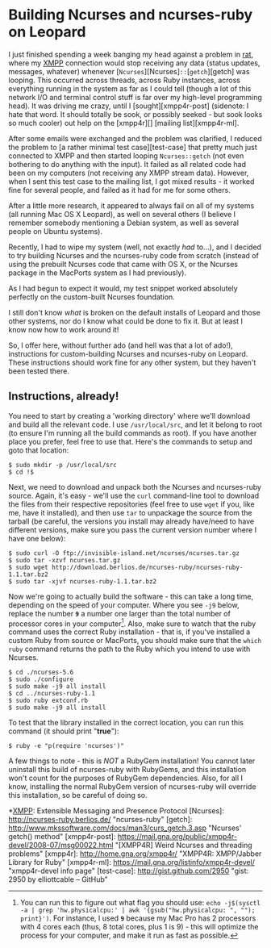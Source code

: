 Building Ncurses and ncurses-ruby on Leopard
============================================

I just finished spending a week banging my head against a problem in [rat][],
where my [XMPP][] connection would stop receiving any data (status updates,
messages, whatever) whenever [`Ncurses`][Ncurses]`::`[`getch`][getch] was
looping. This occurred across threads, across Ruby instances, across
everything running in the system as far as I could tell (though a lot of this
network I/O and terminal control stuff is far over my high-level programming
head). It was driving me crazy, until I [sought][xmpp4r-post] (sidenote: I
hate that word. It should totally be sook, or possibly seeked - but sook looks
so much cooler) out help on the [xmpp4r][] [mailing list][xmpp4r-ml].

After some emails were exchanged and the problem was clarified, I reduced the
problem to [a rather minimal test case][test-case] that pretty much just connected to XMPP
and then started looping `Ncurses::getch` (not even bothering to do anything
with the input). It failed as all related code had been on my computers (not
receiving any XMPP stream data). However, when I sent this test case to the
mailing list, I got mixed results - it worked fine for several people, and
failed as it had for me for some others.

After a little more research, it appeared to always fail on all of my systems
(all running Mac OS X Leopard), as well on several others (I believe I
remember somebody mentioning a Debian system, as well as several people on
Ubuntu systems).

Recently, I had to wipe my system (well, not exactly *had* to...), and I
decided to try building Ncurses and the ncurses-ruby code from scratch
(instead of using the prebuilt Ncurses code that came with OS X, or the
Ncurses package in the MacPorts system as I had previously).

As I had begun to expect it would, my test snippet worked absolutely perfectly
on the custom-built Ncurses foundation.

I still don't know *what* is broken on the default installs of Leopard and
those other systems, nor do I know what could be done to fix it. But at least
I know now how to work around it!

So, I offer here, without further ado (and hell was that a lot of ado!),
instructions for custom-building Ncurses and ncurses-ruby on Leopard. These
instructions should work fine for any other system, but they haven't been
tested there.

Instructions, already!
----------------------

You need to start by creating a 'working directory' where we'll download and
build all the relevant code. I use `/usr/local/src`, and let it belong to root
(to ensure I'm running all the build commands as root). If you have another
place you prefer, feel free to use that. Here's the commands to setup and goto
that location:
    
    $ sudo mkdir -p /usr/local/src
    $ cd !$
    
Next, we need to download and unpack both the Ncurses and ncurses-ruby source.
Again, it's easy - we'll use the `curl` command-line tool to download the
files from their respective repositories (feel free to use `wget` if you, like me, have
it installed), and then use `tar` to unpackage the source from the tarball (be
careful, the versions you install may already have/need to have different
versions, make sure you pass the current version number where I have one
below):
    
    $ sudo curl -O ftp://invisible-island.net/ncurses/ncurses.tar.gz
    $ sudo tar -xzvf ncurses.tar.gz
    $ sudo wget http://download.berlios.de/ncurses-ruby/ncurses-ruby-1.1.tar.bz2
    $ sudo tar -xjvf ncurses-ruby-1.1.tar.bz2
    
Now we're going to actually build the software - this can take a long time,
depending on the speed of your computer. Where you see `-j9` below,
replace the number **`9`** a number one larger than the total number of
processor cores in your computer[^optimize]. Also, make sure to watch that
the ruby command uses the correct Ruby installation - that is, if you've
installed a custom Ruby from source or MacPorts, you should make sure that the
`which ruby` command returns the path to the Ruby which you intend to use
with Ncurses.
    
    $ cd ./ncurses-5.6
    $ sudo ./configure
    $ sudo make -j9 all install
    $ cd ../ncurses-ruby-1.1
    $ sudo ruby extconf.rb
    $ sudo make -j9 all install
    
To test that the library installed in the correct location, you can run this
command (it should print "**true**"):
    
    $ ruby -e "p(require 'ncurses')"
    
A few things to note - this is *NOT* a RubyGem installation! You cannot later
uninstall this build of ncurses-ruby with RubyGems, and this installation won't
count for the purposes of RubyGem dependencies. Also, for all I know,
installing the normal RubyGem version of ncurses-ruby will override this
installation, so be careful of doing so.

[rat]: http://github.com/elliottcable/rat "elliottcable's rat"
[XMPP]: http://xmpp.org/ "XMPP Standards Foundation"
*[XMPP]: Extensible Messaging and Presence Protocol
[Ncurses]: http://ncurses-ruby.berlios.de/ "ncurses-ruby"
[getch]: http://www.mkssoftware.com/docs/man3/curs_getch.3.asp "Ncurses' getch() method"
[xmpp4r-post]: https://mail.gna.org/public/xmpp4r-devel/2008-07/msg00022.html "[XMPP4R] Weird Ncurses and threading problems"
[xmpp4r]: http://home.gna.org/xmpp4r/ "XMPP4R: XMPP/Jabber Library for Ruby"
[xmpp4r-ml]: https://mail.gna.org/listinfo/xmpp4r-devel/ "xmpp4r-devel info page"
[test-case]: http://gist.github.com/2950 "gist: 2950 by elliottcable – GitHub"
[^optimize]: You can run this to figure out what flag you should use:
  `echo -j$(sysctl -a | grep 'hw.physicalcpu:' | awk '{gsub("hw.physicalcpu: ", ""); print}')`.
  For instance, I used **`9`** because my Mac Pro has 2 processors with 4
  cores each (thus, 8 total cores, plus 1 is 9) - this will optimize the
  process for your computer, and make it run as fast as possible.